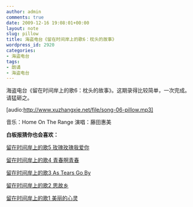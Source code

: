 ```yaml
---
author: admin
comments: true
date: 2009-12-16 19:08:01+00:00
layout: note
slug: pillow
title: 海盗电台《留在时间岸上的歌6：枕头的故事》
wordpress_id: 2920
categories:
- 海盗电台
tags:
- 朗诵
- 海盗电台
---
```


海盗电台《留在时间岸上的歌6：枕头的故事》。这期录得比较简单，一次完成。请猛砸之。

[audio:http://www.xuzhangxie.net/file/song-06-pillow.mp3]

音乐：Home On The Range 
演唱：藤田惠美

**白板报猜你也会喜欢：**

[留在时间岸上的歌5 玫瑰玫瑰我爱你](http://www.baibanbao.net/2009/12/11/song-05-rose-rose/)

[留在时间岸上的歌4 青春啊青春](http://www.baibanbao.net/2009/12/08/song-04-youth/)

[留在时间岸上的歌3 As Tears Go By](http://www.baibanbao.net/2009/12/05/as-tears-go-by/)

[留在时间岸上的歌2 思故乡](http://www.baibanbao.net/2009/12/03/missing-home/)

[留在时间岸上的歌1 美丽的心灵](http://www.baibanbao.net/2009/12/02/song-beautiful-soul/)
